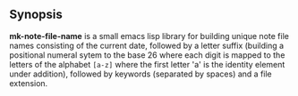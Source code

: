 ## Synopsis

**mk-note-file-name** is a small emacs lisp library for building
unique note file names consisting of the current date, followed by a
letter suffix (building a positional numeral sytem to the base 26
where each digit is mapped to the letters of the alphabet `[a-z]`
where the first letter 'a' is the identity element under addition),
followed by keywords (separated by spaces) and a file extension.
